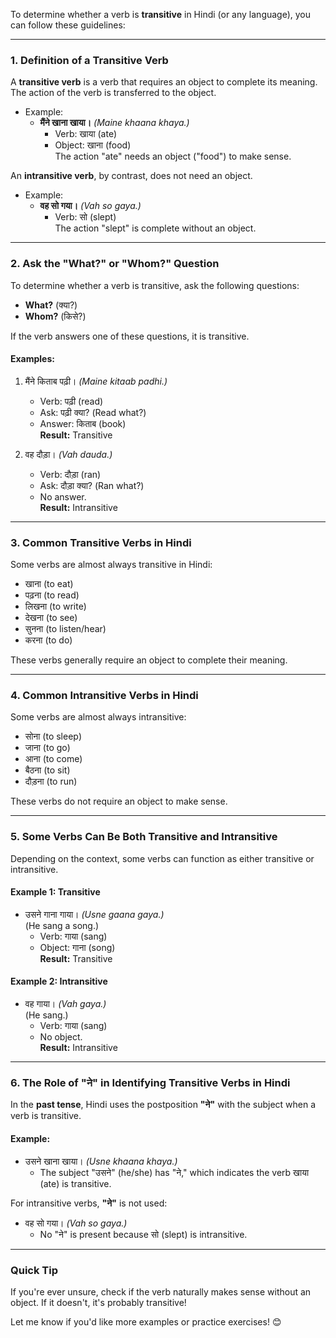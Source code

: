 To determine whether a verb is **transitive** in Hindi (or any language), you can follow these guidelines:  

---

### **1. Definition of a Transitive Verb**  
A **transitive verb** is a verb that requires an object to complete its meaning. The action of the verb is transferred to the object.  
- Example:  
  - **मैंने खाना खाया।** *(Maine khaana khaya.)*  
    - Verb: खाया (ate)  
    - Object: खाना (food)  
    The action "ate" needs an object ("food") to make sense.  

An **intransitive verb**, by contrast, does not need an object.  
- Example:  
  - **वह सो गया।** *(Vah so gaya.)*  
    - Verb: सो (slept)  
    The action "slept" is complete without an object.  

---

### **2. Ask the "What?" or "Whom?" Question**  
To determine whether a verb is transitive, ask the following questions:  
- **What?** (क्या?)  
- **Whom?** (किसे?)  

If the verb answers one of these questions, it is transitive.  

#### Examples:
1. मैंने किताब पढ़ी। *(Maine kitaab padhi.)*  
   - Verb: पढ़ी (read)  
   - Ask: पढ़ी क्या? (Read what?)  
   - Answer: किताब (book)  
   **Result:** Transitive  

2. वह दौड़ा। *(Vah dauda.)*  
   - Verb: दौड़ा (ran)  
   - Ask: दौड़ा क्या? (Ran what?)  
   - No answer.  
   **Result:** Intransitive  

---

### **3. Common Transitive Verbs in Hindi**  
Some verbs are almost always transitive in Hindi:  
- खाना (to eat)  
- पढ़ना (to read)  
- लिखना (to write)  
- देखना (to see)  
- सुनना (to listen/hear)  
- करना (to do)  

These verbs generally require an object to complete their meaning.

---

### **4. Common Intransitive Verbs in Hindi**  
Some verbs are almost always intransitive:  
- सोना (to sleep)  
- जाना (to go)  
- आना (to come)  
- बैठना (to sit)  
- दौड़ना (to run)  

These verbs do not require an object to make sense.

---

### **5. Some Verbs Can Be Both Transitive and Intransitive**  
Depending on the context, some verbs can function as either transitive or intransitive.  

#### Example 1: Transitive  
- उसने गाना गाया। *(Usne gaana gaya.)*  
  (He sang a song.)  
  - Verb: गाया (sang)  
  - Object: गाना (song)  
  **Result:** Transitive  

#### Example 2: Intransitive  
- वह गाया। *(Vah gaya.)*  
  (He sang.)  
  - Verb: गाया (sang)  
  - No object.  
  **Result:** Intransitive  

---

### **6. The Role of "ने" in Identifying Transitive Verbs in Hindi**  
In the **past tense**, Hindi uses the postposition **"ने"** with the subject when a verb is transitive.  

#### Example:  
- उसने खाना खाया। *(Usne khaana khaya.)*  
  - The subject "उसने" (he/she) has "ने," which indicates the verb खाया (ate) is transitive.  

For intransitive verbs, **"ने"** is not used:  
- वह सो गया। *(Vah so gaya.)*  
  - No "ने" is present because सो (slept) is intransitive.

---

### **Quick Tip**
If you're ever unsure, check if the verb naturally makes sense without an object. If it doesn't, it's probably transitive!  

Let me know if you'd like more examples or practice exercises! 😊